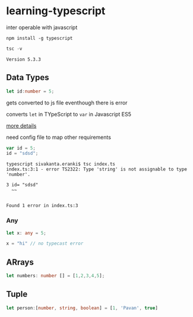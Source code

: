 # learning-typescript

inter operable with javascript

```
npm install -g typescript
```

```ts
tsc -v
```

```
Version 5.3.3
```

## Data Types
```ts
let id:number = 5;
```
gets converted to js file eventhough there is error

converts `let` in TYpeScript to `var` in Javascript ES5

[more details](https://github.com/mvdspk/learning-typescript/blob/main/config-file.md#target-property)

need config file to map other requirements


```js
var id = 5;
id = "sdsd";
```
```
typescript sivakanta.eranki$ tsc index.ts
index.ts:3:1 - error TS2322: Type 'string' is not assignable to type 'number'.

3 id= "sdsd"
  ~~


Found 1 error in index.ts:3
```

### Any

```ts
let x: any = 5;

x = "hi" // no typecast error
```

## ARrays

```ts
let numbers: number [] = [1,2,3,4,5];
```


## Tuple

```ts
let person:[number, string, boolean] = [1, 'Pavan', true]
```
